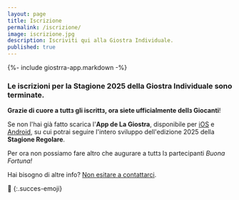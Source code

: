 ```yaml
---
layout: page
title: Iscrizione
permalink: /iscrizione/
image: iscrizione.jpg
description: Iscriviti qui alla Giostra Individuale.
published: true
---
```



{%- include giostrra-app.markdown -%}


### Le iscrizioni per la Stagione 2025 della Giostra Individuale sono terminate.


**Grazie di cuore a tuttз gli iscrittз, ora siete ufficialmente dellз Giocanti**!

Se non l'hai già fatto scarica l'**App de La Giostra**, disponibile per [iOS](https://apps.apple.com/it/app/la-giostra-individuale/id6741768625) e [Android](#), su cui potrai seguire l'intero sviluppo dell'edizione 2025 della **Stagione Regolare**. 

Per ora non possiamo fare altro che augurare a tuttз lз partecipanti *Buona Fortuna!*

Hai bisogno di altre info? [ Non esitare a contattarci](/contatti "Contatti").

🤞
{:.succes-emoji}

<!-- ### Hai tempo fino al 15 Febbraio per iscriverti alle terza edizione de La Giostra Individuale.

Quest'anno le iscrizioni avverrano esclusivamente attraverso il **Referente di Conferenza** che si farà carico di raccogliere i dati e la quota di partecipazione che è di **20,00€** per ogni giocante.

Vuoi fondare una tua conferenza? [ Non esitare a contattarci.](/contatti "Contatti")

Di seguito trovi l'elenco delle Conferenze che hanno già confermato la partecipazione:

**Conferenza Adriatic Mölkky** Zona di gioco: Pesaro, referente: [Andrea](https://www.instagram.com/adriatic_molkky/)

**Conferenza Bellomolchi** Zona di gioco: Roma, referente: [Simone](https://instagram.com/bellomolchi)

**Conferenza Jättälavoro Mölkky** Zona di gioco: Roma e dintoni, referente: [Riccardo](https://www.instagram.com/dopolavoro_molkky/)

**Conferenza L'Emiliana Mölkky** Zona di gioco: Bologna, referente: [Marco](https://www.instagram.com/lemiliana_molkky/)

**Conferenza Balera Mölkky** Zona di gioco: Ravenna, referente: [Iacopo](https://www.instagram.com/baleramolkky/)

**Conferenza Tiferno Mölkky** Zona di gioco: Città di Castello, referente: [Camillo](https://www.instagram.com/tiferno_molkky_team/)

**Mölkky e Fuggi** Zona di gioco: tra Bari e la Basilicata: [Dario](https://www.instagram.com/molkkyefuggi/)-->